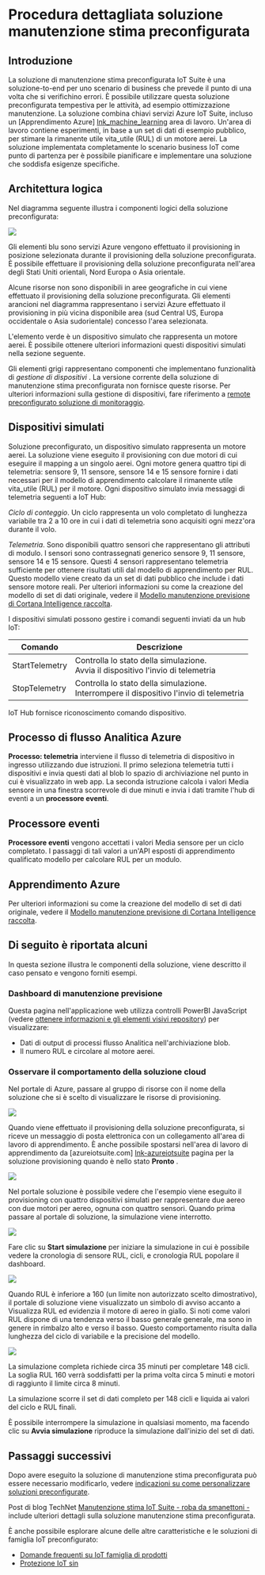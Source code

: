 <properties
 pageTitle="Procedura dettagliata di manutenzione stima | Microsoft Azure"
 description="Una procedura dettagliata della soluzione di manutenzione stima preconfigurata IoT Azure."
 services=""
 suite="iot-suite"
 documentationCenter=""
 authors="aguilaaj"
 manager="timlt"
 editor=""/>

<tags
 ms.service="iot-suite"
 ms.devlang="na"
 ms.topic="get-started-article"
 ms.tgt_pltfrm="na"
 ms.workload="na"
 ms.date="08/17/2016"
 ms.author="araguila"/>

# <a name="predictive-maintenance-preconfigured-solution-walkthrough"></a>Procedura dettagliata soluzione manutenzione stima preconfigurata

## <a name="introduction"></a>Introduzione

La soluzione di manutenzione stima preconfigurata IoT Suite è una soluzione-to-end per uno scenario di business che prevede il punto di una volta che si verifichino errori. È possibile utilizzare questa soluzione preconfigurata tempestiva per le attività, ad esempio ottimizzazione manutenzione. La soluzione combina chiavi servizi Azure IoT Suite, incluso un [Apprendimento Azure] [ lnk_machine_learning] area di lavoro. Un'area di lavoro contiene esperimenti, in base a un set di dati di esempio pubblico, per stimare la rimanente utile vita_utile (RUL) di un motore aerei. La soluzione implementata completamente lo scenario business IoT come punto di partenza per è possibile pianificare e implementare una soluzione che soddisfa esigenze specifiche.

## <a name="logical-architecture"></a>Architettura logica

Nel diagramma seguente illustra i componenti logici della soluzione preconfigurata:

![][img-architecture]

Gli elementi blu sono servizi Azure vengono effettuato il provisioning in posizione selezionata durante il provisioning della soluzione preconfigurata. È possibile effettuare il provisioning della soluzione preconfigurata nell'area degli Stati Uniti orientali, Nord Europa o Asia orientale.

Alcune risorse non sono disponibili in aree geografiche in cui viene effettuato il provisioning della soluzione preconfigurata. Gli elementi arancioni nel diagramma rappresentano i servizi Azure effettuato il provisioning in più vicina disponibile area (sud Central US, Europa occidentale o Asia sudorientale) concesso l'area selezionata.

L'elemento verde è un dispositivo simulato che rappresenta un motore aerei. È possibile ottenere ulteriori informazioni questi dispositivi simulati nella sezione seguente.

Gli elementi grigi rappresentano componenti che implementano funzionalità di *gestione di dispositivi* . La versione corrente della soluzione di manutenzione stima preconfigurata non fornisce queste risorse. Per ulteriori informazioni sulla gestione di dispositivi, fare riferimento a [remote preconfigurato soluzione di monitoraggio][lnk-remote-monitoring].

## <a name="simulated-devices"></a>Dispositivi simulati

Soluzione preconfigurato, un dispositivo simulato rappresenta un motore aerei. La soluzione viene eseguito il provisioning con due motori di cui eseguire il mapping a un singolo aerei. Ogni motore genera quattro tipi di telemetria: sensore 9, 11 sensore, sensore 14 e 15 sensore fornire i dati necessari per il modello di apprendimento calcolare il rimanente utile vita_utile (RUL) per il motore. Ogni dispositivo simulato invia messaggi di telemetria seguenti a IoT Hub:

*Ciclo di conteggio*. Un ciclo rappresenta un volo completato di lunghezza variabile tra 2 a 10 ore in cui i dati di telemetria sono acquisiti ogni mezz'ora durante il volo.

*Telemetria*. Sono disponibili quattro sensori che rappresentano gli attributi di modulo. I sensori sono contrassegnati generico sensore 9, 11 sensore, sensore 14 e 15 sensore. Questi 4 sensori rappresentano telemetria sufficiente per ottenere risultati utili dal modello di apprendimento per RUL. Questo modello viene creato da un set di dati pubblico che include i dati sensore motore reali. Per ulteriori informazioni su come la creazione del modello di set di dati originale, vedere il [Modello manutenzione previsione di Cortana Intelligence raccolta][lnk-cortana-analytics].

I dispositivi simulati possono gestire i comandi seguenti inviati da un hub IoT:

| Comando | Descrizione |
|---------|-------------|
| StartTelemetry | Controlla lo stato della simulazione.<br/>Avvia il dispositivo l'invio di telemetria     |
| StopTelemetry  | Controlla lo stato della simulazione.<br/>Interrompere il dispositivo l'invio di telemetria |

IoT Hub fornisce riconoscimento comando dispositivo.

## <a name="azure-stream-analytics-job"></a>Processo di flusso Analitica Azure

**Processo: telemetria** interviene il flusso di telemetria di dispositivo in ingresso utilizzando due istruzioni. Il primo seleziona telemetria tutti i dispositivi e invia questi dati al blob lo spazio di archiviazione nel punto in cui è visualizzato in web app. La seconda istruzione calcola i valori Media sensore in una finestra scorrevole di due minuti e invia i dati tramite l'hub di eventi a un **processore eventi**.

## <a name="event-processor"></a>Processore eventi

**Processore eventi** vengono accettati i valori Media sensore per un ciclo completato. I passaggi di tali valori a un'API esposti di apprendimento qualificato modello per calcolare RUL per un modulo.

## <a name="azure-machine-learning"></a>Apprendimento Azure

Per ulteriori informazioni su come la creazione del modello di set di dati originale, vedere il [Modello manutenzione previsione di Cortana Intelligence raccolta][lnk-cortana-analytics].

## <a name="lets-start-walking"></a>Di seguito è riportata alcuni

In questa sezione illustra le componenti della soluzione, viene descritto il caso pensato e vengono forniti esempi.

### <a name="predictive-maintenance-dashboard"></a>Dashboard di manutenzione previsione

Questa pagina nell'applicazione web utilizza controlli PowerBI JavaScript (vedere [ottenere informazioni e gli elementi visivi repository][lnk-powerbi]) per visualizzare:

- Dati di output di processi flusso Analitica nell'archiviazione blob.
- Il numero RUL e circolare al motore aerei.

### <a name="observing-the-behavior-of-the-cloud-solution"></a>Osservare il comportamento della soluzione cloud

Nel portale di Azure, passare al gruppo di risorse con il nome della soluzione che si è scelto di visualizzare le risorse di provisioning.

![][img-resource-group]

Quando viene effettuato il provisioning della soluzione preconfigurata, si riceve un messaggio di posta elettronica con un collegamento all'area di lavoro di apprendimento. È anche possibile spostarsi nell'area di lavoro di apprendimento da [azureiotsuite.com] [ lnk-azureiotsuite] pagina per la soluzione provisioning quando è nello stato **Pronto** .

![][img-machine-learning]

Nel portale soluzione è possibile vedere che l'esempio viene eseguito il provisioning con quattro dispositivi simulati per rappresentare due aereo con due motori per aereo, ognuna con quattro sensori. Quando prima passare al portale di soluzione, la simulazione viene interrotto.

![][img-simulation-stopped]

Fare clic su **Start simulazione** per iniziare la simulazione in cui è possibile vedere la cronologia di sensore RUL, cicli, e cronologia RUL popolare il dashboard.

![][img-simulation-running]

Quando RUL è inferiore a 160 (un limite non autorizzato scelto dimostrativo), il portale di soluzione viene visualizzato un simbolo di avviso accanto a Visualizza RUL ed evidenzia il motore di aereo in giallo. Si noti come valori RUL dispone di una tendenza verso il basso generale generale, ma sono in genere in rimbalzo alto e verso il basso. Questo comportamento risulta dalla lunghezza del ciclo di variabile e la precisione del modello.

![][img-simulation-warning]

La simulazione completa richiede circa 35 minuti per completare 148 cicli. La soglia RUL 160 verrà soddisfatti per la prima volta circa 5 minuti e motori di raggiunto il limite circa 8 minuti.

La simulazione scorre il set di dati completo per 148 cicli e liquida ai valori del ciclo e RUL finali.

È possibile interrompere la simulazione in qualsiasi momento, ma facendo clic su **Avvia simulazione** riproduce la simulazione dall'inizio del set di dati.

## <a name="next-steps"></a>Passaggi successivi

Dopo avere eseguito la soluzione di manutenzione stima preconfigurata può essere necessario modificarlo, vedere [indicazioni su come personalizzare soluzioni preconfigurate][lnk-customize].

Post di blog TechNet [Manutenzione stima IoT Suite - roba da smanettoni -](http://social.technet.microsoft.com/wiki/contents/articles/33527.iot-suite-under-the-hood-predictive-maintenance.aspx) include ulteriori dettagli sulla soluzione manutenzione stima preconfigurata.

È anche possibile esplorare alcune delle altre caratteristiche e le soluzioni di famiglia IoT preconfigurato:

- [Domande frequenti su IoT famiglia di prodotti][lnk-faq]
- [Protezione IoT sin][lnk-security-groundup]


[img-architecture]: media/iot-suite-predictive-walkthrough/architecture.png
[img-resource-group]: media/iot-suite-predictive-walkthrough/resource-group.png
[img-machine-learning]: media/iot-suite-predictive-walkthrough/machine-learning.png
[img-simulation-stopped]: media/iot-suite-predictive-walkthrough/simulation-stopped.png
[img-simulation-running]: media/iot-suite-predictive-walkthrough/simulation-running.png
[img-simulation-warning]: media/iot-suite-predictive-walkthrough/simulation-warning.png

[lnk-powerbi]: https://www.github.com/Microsoft/PowerBI-visuals
[lnk_machine_learning]: https://azure.microsoft.com/services/machine-learning/
[lnk-remote-monitoring]: iot-suite-remote-monitoring-sample-walkthrough.md
[lnk-cortana-analytics]: http://gallery.cortanaintelligence.com/Collection/Predictive-Maintenance-Template-3
[lnk-azureiotsuite]: https://www.azureiotsuite.com/
[lnk-customize]: iot-suite-guidance-on-customizing-preconfigured-solutions.md
[lnk-faq]: iot-suite-faq.md
[lnk-security-groundup]: securing-iot-ground-up.md
